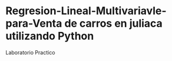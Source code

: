 # Regresion-Lineal-Multivariavle-para-Venta de carros en juliaca utilizando Python
Laboratorio Practico
